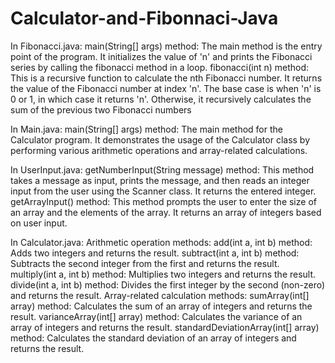 # Calculator-and-Fibonnaci-Java

In Fibonacci.java:
main(String[] args) method: The main method is the entry point of the program. It initializes the value of 'n' and prints the Fibonacci series by calling the fibonacci method in a loop.
fibonacci(int n) method: This is a recursive function to calculate the nth Fibonacci number. It returns the value of the Fibonacci number at index 'n'. The base case is when 'n' is 0 or 1, in which case it returns 'n'. Otherwise, it recursively calculates the sum of the previous two Fibonacci numbers

In Main.java:
main(String[] args) method: The main method for the Calculator program. It demonstrates the usage of the Calculator class by performing various arithmetic operations and array-related calculations.

In UserInput.java:
getNumberInput(String message) method: This method takes a message as input, prints the message, and then reads an integer input from the user using the Scanner class. It returns the entered integer.
getArrayInput() method: This method prompts the user to enter the size of an array and the elements of the array. It returns an array of integers based on user input.

In Calculator.java:
Arithmetic operation methods:
add(int a, int b) method: Adds two integers and returns the result.
subtract(int a, int b) method: Subtracts the second integer from the first and returns the result.
multiply(int a, int b) method: Multiplies two integers and returns the result.
divide(int a, int b) method: Divides the first integer by the second (non-zero) and returns the result.
Array-related calculation methods:
sumArray(int[] array) method: Calculates the sum of an array of integers and returns the result.
varianceArray(int[] array) method: Calculates the variance of an array of integers and returns the result.
standardDeviationArray(int[] array) method: Calculates the standard deviation of an array of integers and returns the result.
